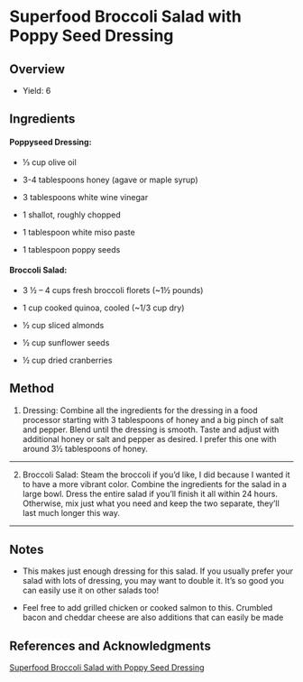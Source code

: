 # Superfood Broccoli Salad with Poppy Seed Dressing

## Overview

- Yield: 6

## Ingredients

#### Poppyseed Dressing:

- ⅓ cup olive oil

- 3-4 tablespoons honey (agave or maple syrup)

- 3 tablespoons white wine vinegar

- 1 shallot, roughly chopped

- 1 tablespoon white miso paste

- 1 tablespoon poppy seeds

#### Broccoli Salad:

- 3 ½ – 4 cups fresh broccoli florets (~1½ pounds)

- 1 cup cooked quinoa, cooled (~1/3 cup dry)

- ½ cup sliced almonds

- ½ cup sunflower seeds

- ½ cup dried cranberries

## Method

1. Dressing: Combine all the ingredients for the dressing in a food processor starting with 3 tablespoons of honey and a big pinch of salt and pepper. Blend until the dressing is smooth. Taste and adjust with additional honey or salt and pepper as desired. I prefer this one with around 3½ tablespoons of honey.
---

2. Broccoli Salad: Steam the broccoli if you’d like, I did because I wanted it to have a more vibrant color. Combine the ingredients for the salad in a large bowl. Dress the entire salad if you’ll finish it all within 24 hours. Otherwise, mix just what you need and keep the two separate, they’ll last much longer this way.
---


## Notes

- This makes just enough dressing for this salad. If you usually prefer your salad with lots of dressing, you may want to double it. It’s so good you can easily use it on other salads too!

- Feel free to add grilled chicken or cooked salmon to this. Crumbled bacon and cheddar cheese are also additions that can easily be made

## References and Acknowledgments

[Superfood Broccoli Salad with Poppy Seed Dressing](https://littlespicejar.com/superfood-broccoli-salad-with-creamy-poppyseed-dressing/)
